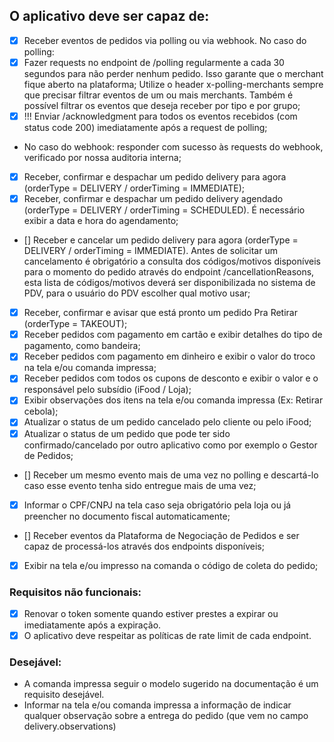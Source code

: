 ## O aplicativo deve ser capaz de:
- [x] Receber eventos de pedidos via polling ou via webhook.
No caso do polling:
- [x] Fazer requests no endpoint de /polling regularmente a cada 30 segundos para não perder nenhum pedido. Isso garante que o merchant fique aberto na plataforma; Utilize o header x-polling-merchants sempre que precisar filtrar eventos de um ou mais merchants. Também é possível filtrar os eventos que deseja receber por tipo e por grupo;
- [x] !!! Enviar /acknowledgment para todos os eventos recebidos (com status code 200) imediatamente após a request de polling;
- No caso do webhook: responder com sucesso às requests do webhook, verificado por nossa auditoria interna;
- [x] Receber, confirmar e despachar um pedido delivery para agora (orderType = DELIVERY / orderTiming = IMMEDIATE);
- [x] Receber, confirmar e despachar um pedido delivery agendado (orderType = DELIVERY / orderTiming = SCHEDULED). É necessário exibir a data e hora do agendamento;
- [] Receber e cancelar um pedido delivery para agora (orderType =  DELIVERY / orderTiming = IMMEDIATE). Antes de solicitar um cancelamento é obrigatório a consulta dos códigos/motivos disponíveis para o momento do pedido através do endpoint /cancellationReasons, esta lista de códigos/motivos deverá ser disponibilizada no sistema de PDV, para o usuário do PDV escolher qual motivo usar;
- [x] Receber, confirmar e avisar que está pronto um pedido Pra Retirar (orderType = TAKEOUT);
- [x] Receber pedidos com pagamento em cartão e exibir detalhes do tipo de pagamento, como bandeira;
- [x] Receber pedidos com pagamento em dinheiro e exibir o valor do troco na tela e/ou comanda impressa;
- [x] Receber pedidos com todos os cupons de desconto e exibir o valor e o responsável pelo subsídio (iFood / Loja);
- [x] Exibir observações dos itens na tela e/ou comanda impressa (Ex: Retirar cebola);
- [x] Atualizar o status de um pedido cancelado pelo cliente ou pelo iFood;
- [x] Atualizar o status de um pedido que pode ter sido confirmado/cancelado por outro aplicativo como por exemplo o Gestor de Pedidos;
- [] Receber um mesmo evento mais de uma vez no polling e descartá-lo caso esse evento tenha sido entregue mais de uma vez;
- [x] Informar o CPF/CNPJ na tela caso seja obrigatório pela loja ou já preencher no documento fiscal automaticamente;
- [] Receber eventos da Plataforma de Negociação de Pedidos e ser capaz de processá-los através dos endpoints disponíveis;
- [x] Exibir na tela e/ou impresso na comanda o código de coleta do pedido;
### Requisitos não funcionais:
- [x] Renovar o token somente quando estiver prestes a expirar ou imediatamente após a expiração.
- [x] O aplicativo deve respeitar as políticas de rate limit de cada endpoint.
### Desejável:
- A comanda impressa seguir o modelo sugerido na documentação é um requisito desejável.
- Informar na tela e/ou comanda impressa a informação de indicar qualquer observação sobre a entrega do pedido (que vem no campo delivery.observations)